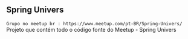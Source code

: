 ## Spring Univers
`Grupo no meetup br : https://www.meetup.com/pt-BR/Spring-Univers/`
Projeto que contém todo o código fonte do Meetup - Spring Univers
